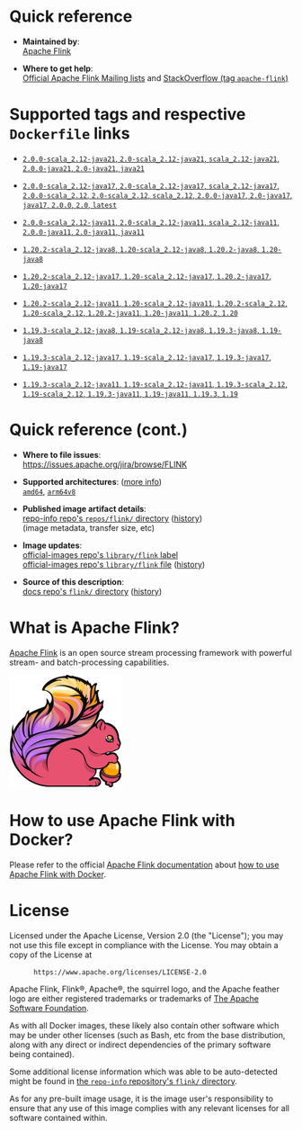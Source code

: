 <!--

********************************************************************************

WARNING:

    DO NOT EDIT "flink/README.md"

    IT IS AUTO-GENERATED

    (from the other files in "flink/" combined with a set of templates)

********************************************************************************

-->

# Quick reference

-	**Maintained by**:  
	[Apache Flink](https://flink.apache.org/community.html#people)

-	**Where to get help**:  
	[Official Apache Flink Mailing lists](https://flink.apache.org/community.html#mailing-lists) and [StackOverflow (tag `apache-flink`)](https://stackoverflow.com/questions/tagged/apache-flink)

# Supported tags and respective `Dockerfile` links

-	[`2.0.0-scala_2.12-java21`, `2.0-scala_2.12-java21`, `scala_2.12-java21`, `2.0.0-java21`, `2.0-java21`, `java21`](https://github.com/apache/flink-docker/blob/d32c85bcf93b430d56685b54ab5732a20e472e2e/2.0/scala_2.12-java21-ubuntu/Dockerfile)

-	[`2.0.0-scala_2.12-java17`, `2.0-scala_2.12-java17`, `scala_2.12-java17`, `2.0.0-scala_2.12`, `2.0-scala_2.12`, `scala_2.12`, `2.0.0-java17`, `2.0-java17`, `java17`, `2.0.0`, `2.0`, `latest`](https://github.com/apache/flink-docker/blob/d32c85bcf93b430d56685b54ab5732a20e472e2e/2.0/scala_2.12-java17-ubuntu/Dockerfile)

-	[`2.0.0-scala_2.12-java11`, `2.0-scala_2.12-java11`, `scala_2.12-java11`, `2.0.0-java11`, `2.0-java11`, `java11`](https://github.com/apache/flink-docker/blob/d32c85bcf93b430d56685b54ab5732a20e472e2e/2.0/scala_2.12-java11-ubuntu/Dockerfile)

-	[`1.20.2-scala_2.12-java8`, `1.20-scala_2.12-java8`, `1.20.2-java8`, `1.20-java8`](https://github.com/apache/flink-docker/blob/3679d8deb790720fa63d4682c1fc928c252e7d9f/1.20/scala_2.12-java8-ubuntu/Dockerfile)

-	[`1.20.2-scala_2.12-java17`, `1.20-scala_2.12-java17`, `1.20.2-java17`, `1.20-java17`](https://github.com/apache/flink-docker/blob/3679d8deb790720fa63d4682c1fc928c252e7d9f/1.20/scala_2.12-java17-ubuntu/Dockerfile)

-	[`1.20.2-scala_2.12-java11`, `1.20-scala_2.12-java11`, `1.20.2-scala_2.12`, `1.20-scala_2.12`, `1.20.2-java11`, `1.20-java11`, `1.20.2`, `1.20`](https://github.com/apache/flink-docker/blob/3679d8deb790720fa63d4682c1fc928c252e7d9f/1.20/scala_2.12-java11-ubuntu/Dockerfile)

-	[`1.19.3-scala_2.12-java8`, `1.19-scala_2.12-java8`, `1.19.3-java8`, `1.19-java8`](https://github.com/apache/flink-docker/blob/3679d8deb790720fa63d4682c1fc928c252e7d9f/1.19/scala_2.12-java8-ubuntu/Dockerfile)

-	[`1.19.3-scala_2.12-java17`, `1.19-scala_2.12-java17`, `1.19.3-java17`, `1.19-java17`](https://github.com/apache/flink-docker/blob/3679d8deb790720fa63d4682c1fc928c252e7d9f/1.19/scala_2.12-java17-ubuntu/Dockerfile)

-	[`1.19.3-scala_2.12-java11`, `1.19-scala_2.12-java11`, `1.19.3-scala_2.12`, `1.19-scala_2.12`, `1.19.3-java11`, `1.19-java11`, `1.19.3`, `1.19`](https://github.com/apache/flink-docker/blob/3679d8deb790720fa63d4682c1fc928c252e7d9f/1.19/scala_2.12-java11-ubuntu/Dockerfile)

# Quick reference (cont.)

-	**Where to file issues**:  
	https://issues.apache.org/jira/browse/FLINK

-	**Supported architectures**: ([more info](https://github.com/docker-library/official-images#architectures-other-than-amd64))  
	[`amd64`](https://hub.docker.com/r/amd64/flink/), [`arm64v8`](https://hub.docker.com/r/arm64v8/flink/)

-	**Published image artifact details**:  
	[repo-info repo's `repos/flink/` directory](https://github.com/docker-library/repo-info/blob/master/repos/flink) ([history](https://github.com/docker-library/repo-info/commits/master/repos/flink))  
	(image metadata, transfer size, etc)

-	**Image updates**:  
	[official-images repo's `library/flink` label](https://github.com/docker-library/official-images/issues?q=label%3Alibrary%2Fflink)  
	[official-images repo's `library/flink` file](https://github.com/docker-library/official-images/blob/master/library/flink) ([history](https://github.com/docker-library/official-images/commits/master/library/flink))

-	**Source of this description**:  
	[docs repo's `flink/` directory](https://github.com/docker-library/docs/tree/master/flink) ([history](https://github.com/docker-library/docs/commits/master/flink))

# What is Apache Flink?

[Apache Flink](https://flink.apache.org/) is an open source stream processing framework with powerful stream- and batch-processing capabilities.

![logo](https://raw.githubusercontent.com/docker-library/docs/71398f44551617e3934a86b4b7a3c770ae093b59/flink/logo.png)

# How to use Apache Flink with Docker?

Please refer to the official [Apache Flink documentation](https://ci.apache.org/projects/flink/flink-docs-master/) about [how to use Apache Flink with Docker](https://ci.apache.org/projects/flink/flink-docs-master/ops/deployment/docker.html).

# License

Licensed under the Apache License, Version 2.0 (the "License"); you may not use this file except in compliance with the License. You may obtain a copy of the License at

	      https://www.apache.org/licenses/LICENSE-2.0

Apache Flink, Flink®, Apache®, the squirrel logo, and the Apache feather logo are either registered trademarks or trademarks of [The Apache Software Foundation](https://apache.org/).

As with all Docker images, these likely also contain other software which may be under other licenses (such as Bash, etc from the base distribution, along with any direct or indirect dependencies of the primary software being contained).

Some additional license information which was able to be auto-detected might be found in [the `repo-info` repository's `flink/` directory](https://github.com/docker-library/repo-info/tree/master/repos/flink).

As for any pre-built image usage, it is the image user's responsibility to ensure that any use of this image complies with any relevant licenses for all software contained within.

